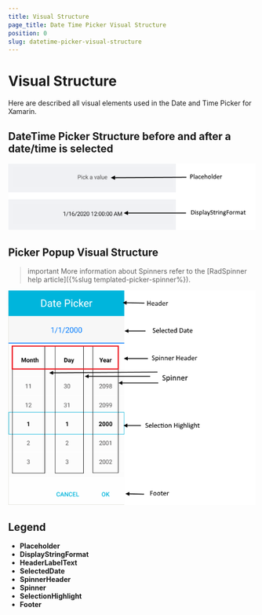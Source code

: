 ```yaml
---
title: Visual Structure
page_title: Date Time Picker Visual Structure
position: 0
slug: datetime-picker-visual-structure
---
```


# Visual Structure

Here are described all visual elements used in the Date and Time Picker for Xamarin.

## DateTime Picker Structure before and after a date/time is selected

![DateTime Picker Visual Structure](images/datetime_picker_placeholder_display.png "Visual elements of RadChart control")

## Picker Popup Visual Structure

>important More information about Spinners refer to the [RadSpinner help article]({%slug templated-picker-spinner%}).

![DateTime Picker Popup Visual Structure](images/datetime_picker_structure.png "Visual elements of DateTime Picker Popup")

## Legend ##

- **Placeholder** 
- **DisplayStringFormat** 
- **HeaderLabelText**
- **SelectedDate**
- **SpinnerHeader** 
- **Spinner**
- **SelectionHighlight** 
- **Footer**